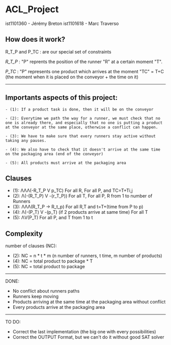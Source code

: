 # ACL_Project

ist1101360 - Jérémy Breton
ist1101618 - Marc Traverso

## How does it work?

R_T_P and P_TC : are our special set of constraints 

*R_T_P* : "P" reprents the position of the runner "R" at a certain moment "T".

*P_TC* : "P" represents one product which arrives at the moment "TC" = T+C (the moment when it is placed on the conveyor + the time on it)

---


## Importants aspects of this project:

	- (1): If a product task is done, then it will be on the conveyor

	- (2): Everytime we path the way for a runner, we must check that no one is already there, and especially that no one is putting a product at the conveyor at the same place, otherwise a conflict can happen.

	- (3): We have to make sure that every runners stay active without taking any pauses. 
	
	- (4): We also have to check that it doesn't arrive at the same time on the packaging area (end of the conveyor)
	
	- (5): All products must arrive at the packaging area


## Clauses

- (1): ΛΛΛ(-R_T_P V p_TC)  For all R, For all P, and TC=T+Ti,j
- (2): Λ(-(R_T_P) V -(r_T_P))  For all T, For all P, R from 1 to number of Runners
- (3): ΛΛΛ(R_T_P -> R_t_p) For all R,T and t=T+(time from P to p)
- (4): Λ(-(P_T) V -(p_T)  (if 2 products arrive at same time) For all T
- (5): ΛV(P_T) For all P, and T from 1 to t


## Complexity

number of clauses (NC):
- (2): NC = n * t * m (n number of runners, t time, m number of products)
- (4): NC = total product to package * T
- (5): NC = total product to package

---

DONE:
- No conflict about runners paths
- Runners keep moving
- Products arriving at the same time at the packaging area without conflict
- Every products arrive at the packaging area

---

TO DO:
- Correct the last implementation (the big one with every possibilities)
- Correct the OUTPUT Format, but we can't do it without good SAT solver
